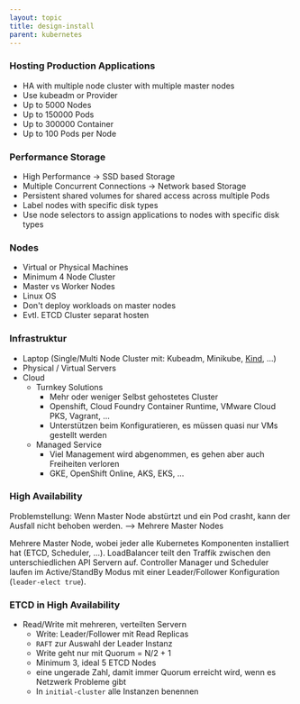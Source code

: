 ```yaml
---
layout: topic
title: design-install
parent: kubernetes
---
```


### Hosting Production  Applications

- HA with multiple node cluster with multiple master nodes
- Use kubeadm or Provider
- Up to 5000 Nodes
- Up to 150000 Pods
- Up to 300000 Container
- Up to 100 Pods per Node

### Performance Storage

- High Performance -> SSD based Storage
- Multiple Concurrent Connections -> Network based Storage
- Persistent shared volumes for shared access across multiple Pods
- Label nodes with specific disk types
- Use node selectors to assign applications to nodes with specific disk types

### Nodes

- Virtual or Physical Machines
- Minimum 4 Node Cluster 
- Master vs Worker Nodes
- Linux OS
- Don't deploy workloads on master nodes
- Evtl. ETCD Cluster separat hosten

### Infrastruktur

- Laptop (Single/Multi Node Cluster mit: Kubeadm, Minikube, [Kind](https://kind.sigs.k8s.io/), ...)
- Physical / Virtual Servers 
- Cloud
	- Turnkey Solutions 
		- Mehr oder weniger Selbst gehostetes Cluster
		- Openshift, Cloud Foundry Container Runtime, VMware Cloud PKS, Vagrant, ...
		- Unterstützen beim Konfiguratieren, es müssen quasi nur VMs gestellt werden
	- Managed Service
		- Viel Management wird abgenommen, es gehen aber auch Freiheiten verloren
		- GKE, OpenShift Online, AKS, EKS, ...
		
### High Availability

Problemstellung: Wenn Master Node abstürtzt und ein Pod crasht, kann der Ausfall nicht behoben werden.
--> Mehrere Master Nodes

Mehrere Master Node, wobei jeder alle Kubernetes Komponenten installiert hat (ETCD, Scheduler, ...).
LoadBalancer teilt den Traffik zwischen den unterschiedlichen API Servern auf.
Controller Manager und Scheduler laufen im Active/StandBy Modus mit einer Leader/Follower Konfiguration (``leader-elect true``).

### ETCD in High Availability

- Read/Write mit mehreren, verteilten Servern
	- Write: Leader/Follower mit Read Replicas
	- ``RAFT`` zur Auswahl der Leader Instanz
	- Write geht nur mit Quorum = N/2 + 1
	- Minimum 3, ideal 5 ETCD Nodes 
	- eine ungerade Zahl, damit immer Quorum erreicht wird, wenn es Netzwerk Probleme gibt
	- In ``initial-cluster`` alle Instanzen benennen